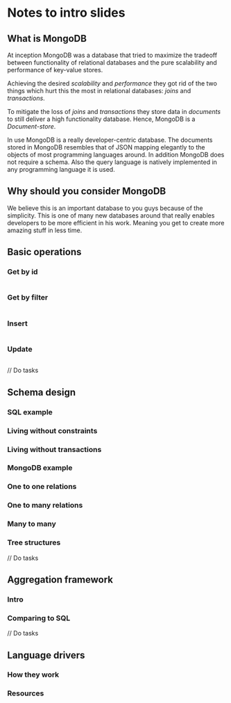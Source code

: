 # Notes to intro slides

## What is MongoDB

At inception MongoDB was a database that tried to maximize the tradeoff between functionality of relational databases and the pure scalability and performance of key-value stores.

Achieving the desired _scalability_ and _performance_ they got rid of the two things which hurt this the most in relational databases: _joins_ and _transactions_.

To mitigate the loss of _joins_ and _transactions_ they store data in _documents_ to still deliver a high functionality database. Hence, MongoDB is a _Document-store_.

In use MongoDB is a really developer-centric database. The documents stored in MongoDB resembles that of JSON mapping elegantly to the objects of most programming languages around. In addition MongoDB does not require a schema. Also the query language is natively implemented in any programming language it is used.

## Why should you consider MongoDB

We believe this is an important database to you guys because of the simplicity. This is one of many new databases around that really enables developers to be more efficient in his work. Meaning you get to create more amazing stuff in less time.

## Basic operations

### Get by id
```
```

### Get by filter
```
```

### Insert
```
```

### Update
```
```

// Do tasks

## Schema design

### SQL example

### Living without constraints

### Living without transactions

### MongoDB example

### One to one relations

### One to many relations

### Many to many

### Tree structures

// Do tasks

## Aggregation framework

### Intro

### Comparing to SQL

// Do tasks

## Language drivers

### How they work

### Resources
